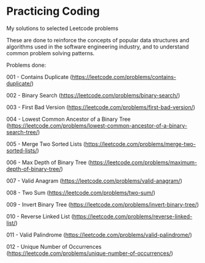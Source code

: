 # Practicing Coding
My solutions to selected Leetcode problems

These are done to reinforce the concepts of popular data structures and algorithms used in the software engineering industry, and to understand common problem solving patterns.


Problems done:

001 - Contains Duplicate (https://leetcode.com/problems/contains-duplicate/)

002 - Binary Search (https://leetcode.com/problems/binary-search/)

003 - First Bad Version (https://leetcode.com/problems/first-bad-version/)

004 - Lowest Common Ancestor of a Binary Tree (https://leetcode.com/problems/lowest-common-ancestor-of-a-binary-search-tree/)

005 - Merge Two Sorted Lists (https://leetcode.com/problems/merge-two-sorted-lists/)

006 - Max Depth of Binary Tree (https://leetcode.com/problems/maximum-depth-of-binary-tree/)

007 - Valid Anagram (https://leetcode.com/problems/valid-anagram/)

008 - Two Sum (https://leetcode.com/problems/two-sum/)

009 - Invert Binary Tree (https://leetcode.com/problems/invert-binary-tree/)

010 - Reverse Linked List (https://leetcode.com/problems/reverse-linked-list/)

011 - Valid Palindrome (https://leetcode.com/problems/valid-palindrome/)

012 - Unique Number of Occurrences (https://leetcode.com/problems/unique-number-of-occurrences/)
